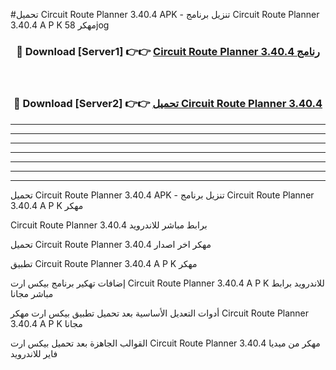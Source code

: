 #تحميل Circuit Route Planner 3.40.4  APK - تنزيل برنامج Circuit Route Planner 3.40.4  A P K مهكر 58jog 



<div align="center">
<h3>🔴 Download [Server1] 👉👉 <a href="https://apkdownload10.web.app/?title=Circuit Route Planner 3.40.4 ">Circuit Route Planner 3.40.4  رنامج</a></h3><br>

<h3>🔴 Download [Server2] 👉👉 <a href="https://apkdownload10.web.app/?title=Circuit Route Planner 3.40.4 ">تحميل Circuit Route Planner 3.40.4  </a></h3>
</div>


----------------------------------------------------------

----------------------------------------------------------

----------------------------------------------------------

----------------------------------------------------------

----------------------------------------------------------

----------------------------------------------------------

----------------------------------------------------------

تحميل Circuit Route Planner 3.40.4  APK - تنزيل برنامج Circuit Route Planner 3.40.4  A P K مهكر

Circuit Route Planner 3.40.4  برابط مباشر للاندرويد

تحميل Circuit Route Planner 3.40.4  مهكر اخر اصدار

تطبيق Circuit Route Planner 3.40.4  A P K مهكر

إضافات تهكير برنامج بيكس ارت Circuit Route Planner 3.40.4  A P K للاندرويد برابط مباشر مجانا

أدوات التعديل الأساسية بعد تحميل تطبيق بيكس ارت مهكر Circuit Route Planner 3.40.4  A P K مجانا

القوالب الجاهزة بعد تحميل بيكس ارت Circuit Route Planner 3.40.4  مهكر من ميديا فاير للاندرويد


